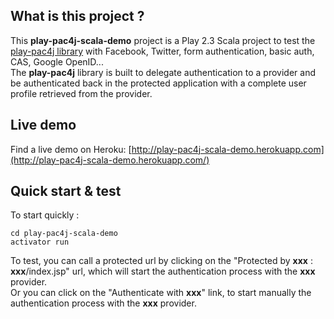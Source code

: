 ## What is this project ?

This **play-pac4j-scala-demo** project is a Play 2.3 Scala project to test the [play-pac4j library](https://github.com/leleuj/play-pac4j) with Facebook, Twitter, form authentication, basic auth, CAS, Google OpenID...  
The **play-pac4j** library is built to delegate authentication to a provider and be authenticated back in the protected application with a complete user profile retrieved from the provider.

## Live demo

Find a live demo on Heroku: [http://play-pac4j-scala-demo.herokuapp.com](http://play-pac4j-scala-demo.herokuapp.com/)

## Quick start & test

To start quickly :

    cd play-pac4j-scala-demo
    activator run

To test, you can call a protected url by clicking on the "Protected by **xxx** : **xxx**/index.jsp" url, which will start the authentication process with the **xxx** provider.  
Or you can click on the "Authenticate with **xxx**" link, to start manually the authentication process with the **xxx** provider.

